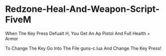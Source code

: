 # Redzone-Heal-And-Weapon-Script-FiveM
When The Key Press Defualt H, You Get An Ap Pistol And Full Health + Armor

To Change The Key Go Into The File guns-c.lua And Change The Key Press!
